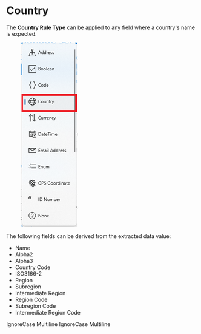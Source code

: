 # Country

The **Country Rule Type** can be applied to any field where a country's name is expected.

<figure><img src="../assets/image%20%28144%29.png" alt=""><figcaption></figcaption></figure>

The following fields can be derived from the extracted data value:

* Name
* Alpha2
* Alpha3
* Country Code
* ISO3166-2
* Region
* Subregion
* Intermediate Region
* Region Code
* Subregion Code
* Intermediate Region Code

 IgnoreCase Multiline IgnoreCase Multiline
